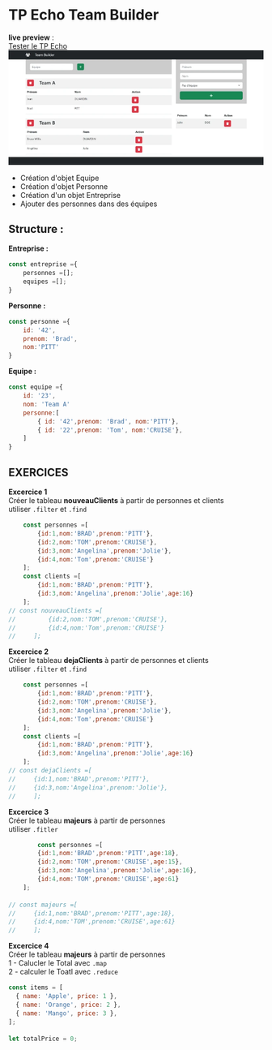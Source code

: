 # TP Echo Team Builder
**live preview** :  
[Tester le TP Echo](https://www.sevenvalley.fr/tp-javascript/tpe) 
<img src="../../img/tp/tpe.webp" width="600">


- Création d'objet Equipe
- Création d'objet Personne
- Création d'un objet Entreprise
- Ajouter des personnes dans des équipes

## Structure :
**Entreprise :**
```js
const entreprise ={
    personnes =[];
    equipes =[];
}
```

**Personne :**
```js
const personne ={
    id: '42',
    prenom: 'Brad',
    nom:'PITT'
}
```

**Equipe :**
```js
const equipe ={
    id: '23',
    nom: 'Team A'
    personne:[
        { id: '42',prenom: 'Brad', nom:'PITT'},
        { id: '22',prenom: 'Tom', nom:'CRUISE'},
    ]
}
```
## EXERCICES
**Excercice 1**  
Créer le tableau  **nouveauClients** à partir de personnes et clients  
utiliser <code>.filter</code> et <code>.find</code>
```js
    const personnes =[
        {id:1,nom:'BRAD',prenom:'PITT'},
        {id:2,nom:'TOM',prenom:'CRUISE'},
        {id:3,nom:'Angelina',prenom:'Jolie'},
        {id:4,nom:'Tom',prenom:'CRUISE'}
    ];
    const clients =[
        {id:1,nom:'BRAD',prenom:'PITT'},
        {id:3,nom:'Angelina',prenom:'Jolie',age:16}
    ];
// const nouveauClients =[
//         {id:2,nom:'TOM',prenom:'CRUISE'},
//         {id:4,nom:'Tom',prenom:'CRUISE'}
//     ];
```
**Excercice 2**  
Créer le tableau  **dejaClients** à partir de personnes et clients  
utiliser <code>.filter</code> et <code>.find</code>
```js
    const personnes =[
        {id:1,nom:'BRAD',prenom:'PITT'},
        {id:2,nom:'TOM',prenom:'CRUISE'},
        {id:3,nom:'Angelina',prenom:'Jolie'},
        {id:4,nom:'Tom',prenom:'CRUISE'}
    ];
    const clients =[
        {id:1,nom:'BRAD',prenom:'PITT'},
        {id:3,nom:'Angelina',prenom:'Jolie',age:16}
    ];
// const dejaClients =[
//     {id:1,nom:'BRAD',prenom:'PITT'},
//     {id:3,nom:'Angelina',prenom:'Jolie'},
//     ];
```

**Excercice 3**   
Créer le tableau  **majeurs** à partir de personnes  
utiliser <code>.fitler</code>
```js
        const personnes =[
        {id:1,nom:'BRAD',prenom:'PITT',age:18},
        {id:2,nom:'TOM',prenom:'CRUISE',age:15},
        {id:3,nom:'Angelina',prenom:'Jolie',age:16},
        {id:4,nom:'TOM',prenom:'CRUISE',age:61}
    ];
   
// const majeurs =[
//     {id:1,nom:'BRAD',prenom:'PITT',age:18},
//     {id:4,nom:'TOM',prenom:'CRUISE',age:61}
//     ];
```


**Excercice 4**  
Créer le tableau  **majeurs** à partir de personnes  
1 - Calucler le Total avec <code>.map</code>  
2 - calculer le Toatl avec <code>.reduce</code>
```js
const items = [
  { name: 'Apple', price: 1 },
  { name: 'Orange', price: 2 },
  { name: 'Mango', price: 3 },
];

let totalPrice = 0;

```